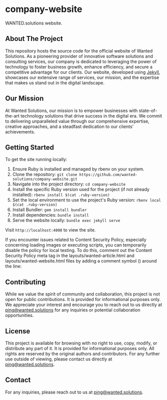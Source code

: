 # company-website
WANTED.solutions website.

## About The Project

This repository hosts the source code for the official website of Wanted Solutions. As a pioneering provider of innovative software solutions and consulting services, our company is dedicated to leveraging the power of technology to foster business growth, enhance efficiency, and secure a competitive advantage for our clients. Our website, developed using [Jekyll](https://jekyllrb.com/), showcases our extensive range of services, our mission, and the expertise that makes us stand out in the digital landscape.

## Our Mission

At Wanted Solutions, our mission is to empower businesses with state-of-the-art technology solutions that drive success in the digital era. We commit to delivering unparalleled value through our comprehensive expertise, creative approaches, and a steadfast dedication to our clients' achievements.

## Getting Started

To get the site running locally:

1. Ensure Ruby is installed and managed by rbenv on your system.
2. Clone the repository: `git clone https://github.com/wanted-solutions/company-website.git`
3. Navigate into the project directory: `cd company-website`
4. Install the specific Ruby version used for the project (if not already installed): `rbenv install $(cat .ruby-version)`
5. Set the local environment to use the project's Ruby version: `rbenv local $(cat .ruby-version)`
6. Install Bundler: `gem install bundler`
7. Install dependencies: `bundle install`
8. Serve the website locally: `bundle exec jekyll serve`

Visit `http://localhost:4000` to view the site.

If you encounter issues related to Content Security Policy, especially concerning loading images or executing scripts, you can temporarily disable the policy for local testing. To do this, comment out the Content Security Policy meta tag in the layouts/wanted-article.html and layouts/wanted-website.html files by adding a comment symbol (<!-- -->) around the line:
<meta http-equiv="Content-Security-Policy" content="{{ site.http_csp }}">



## Contributing

While we value the spirit of community and collaboration, this project is not open for public contributions. It is provided for informational purposes only. We appreciate your interest and encourage you to reach out to us directly at ping@wanted.solutions for any inquiries or potential collaboration opportunities.


## License

This project is available for browsing with no right to use, copy, modify, or distribute any part of it. It is provided for informational purposes only. All rights are reserved by the original authors and contributors. For any further use outside of viewing, please contact us directly at ping@wanted.solutions.


## Contact

For any inquiries, please reach out to us at ping@wanted.solutions.

